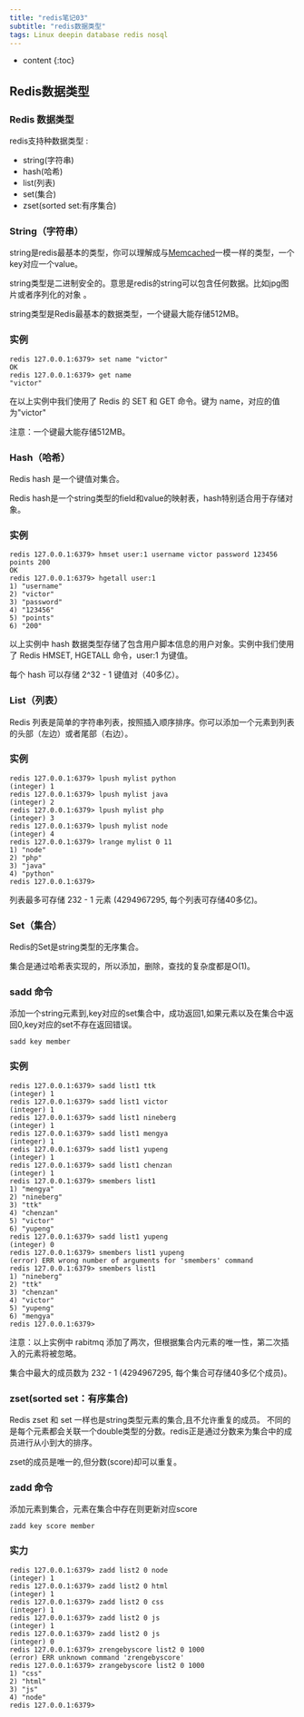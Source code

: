 ```yaml
---  
title: "redis笔记03"  
subtitle: "redis数据类型"  
tags: Linux deepin database redis nosql
---  
```

  
  
  



* content
{:toc}




## Redis数据类型
### Redis 数据类型
redis支持种数据类型 : 
- string(字符串)
- hash(哈希)
- list(列表)
- set(集合)
- zset(sorted set:有序集合)


### String（字符串）
string是redis最基本的类型，你可以理解成与[Memcached](https://www.runoob.com/memcached/memcached-tutorial.html)一模一样的类型，一个key对应一个value。

string类型是二进制安全的。意思是redis的string可以包含任何数据。比如jpg图片或者序列化的对象 。

string类型是Redis最基本的数据类型，一个键最大能存储512MB。

### 实例

```shell script
redis 127.0.0.1:6379> set name "victor"
OK
redis 127.0.0.1:6379> get name
"victor"
```

在以上实例中我们使用了 Redis 的 SET 和 GET 命令。键为 name，对应的值为"victor"

注意：一个键最大能存储512MB。


### Hash（哈希）
Redis hash 是一个键值对集合。

Redis hash是一个string类型的field和value的映射表，hash特别适合用于存储对象。

### 实例

```shell script
redis 127.0.0.1:6379> hmset user:1 username victor password 123456 points 200
OK
redis 127.0.0.1:6379> hgetall user:1
1) "username"
2) "victor"
3) "password"
4) "123456"
5) "points"
6) "200"
```
以上实例中 hash 数据类型存储了包含用户脚本信息的用户对象。实例中我们使用了 Redis HMSET, HGETALL 命令，user:1 为键值。

每个 hash 可以存储 2^32 - 1 键值对（40多亿）。
### List（列表）
Redis 列表是简单的字符串列表，按照插入顺序排序。你可以添加一个元素到列表的头部（左边）或者尾部（右边）。
### 实例

```shell script
redis 127.0.0.1:6379> lpush mylist python
(integer) 1
redis 127.0.0.1:6379> lpush mylist java
(integer) 2
redis 127.0.0.1:6379> lpush mylist php
(integer) 3
redis 127.0.0.1:6379> lpush mylist node
(integer) 4
redis 127.0.0.1:6379> lrange mylist 0 11
1) "node"
2) "php"
3) "java"
4) "python"
redis 127.0.0.1:6379>
```
列表最多可存储 232 - 1 元素 (4294967295, 每个列表可存储40多亿)。
### Set（集合）
Redis的Set是string类型的无序集合。

集合是通过哈希表实现的，所以添加，删除，查找的复杂度都是O(1)。
### sadd 命令
添加一个string元素到,key对应的set集合中，成功返回1,如果元素以及在集合中返回0,key对应的set不存在返回错误。

```shell script
sadd key member
```

### 实例

```shell script
redis 127.0.0.1:6379> sadd list1 ttk
(integer) 1
redis 127.0.0.1:6379> sadd list1 victor
(integer) 1
redis 127.0.0.1:6379> sadd list1 nineberg
(integer) 1
redis 127.0.0.1:6379> sadd list1 mengya
(integer) 1
redis 127.0.0.1:6379> sadd list1 yupeng
(integer) 1
redis 127.0.0.1:6379> sadd list1 chenzan
(integer) 1
redis 127.0.0.1:6379> smembers list1
1) "mengya"
2) "nineberg"
3) "ttk"
4) "chenzan"
5) "victor"
6) "yupeng"
redis 127.0.0.1:6379> sadd list1 yupeng
(integer) 0
redis 127.0.0.1:6379> smembers list1 yupeng
(error) ERR wrong number of arguments for 'smembers' command
redis 127.0.0.1:6379> smembers list1
1) "nineberg"
2) "ttk"
3) "chenzan"
4) "victor"
5) "yupeng"
6) "mengya"
redis 127.0.0.1:6379>
```

注意：以上实例中 rabitmq 添加了两次，但根据集合内元素的唯一性，第二次插入的元素将被忽略。

集合中最大的成员数为 232 - 1 (4294967295, 每个集合可存储40多亿个成员)。

### zset(sorted set：有序集合)
Redis zset 和 set 一样也是string类型元素的集合,且不允许重复的成员。
不同的是每个元素都会关联一个double类型的分数。redis正是通过分数来为集合中的成员进行从小到大的排序。

zset的成员是唯一的,但分数(score)却可以重复。
### zadd 命令
添加元素到集合，元素在集合中存在则更新对应score

```shell script
zadd key score member 
```
### 实力

```shell script
redis 127.0.0.1:6379> zadd list2 0 node
(integer) 1
redis 127.0.0.1:6379> zadd list2 0 html
(integer) 1
redis 127.0.0.1:6379> zadd list2 0 css
(integer) 1
redis 127.0.0.1:6379> zadd list2 0 js
(integer) 1
redis 127.0.0.1:6379> zadd list2 0 js
(integer) 0
redis 127.0.0.1:6379> zrengebyscore list2 0 1000
(error) ERR unknown command 'zrengebyscore'
redis 127.0.0.1:6379> zrangebyscore list2 0 1000
1) "css"
2) "html"
3) "js"
4) "node"
redis 127.0.0.1:6379>
```